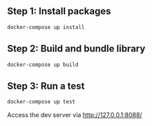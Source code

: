 ## Step 1: Install packages
```sh
docker-compose up install
```
## Step 2: Build and bundle library
```sh
docker-compose up build
```

## Step 3: Run a test
```sh
docker-compose up test
```
Access the dev server via http://127.0.0.1:8088/
